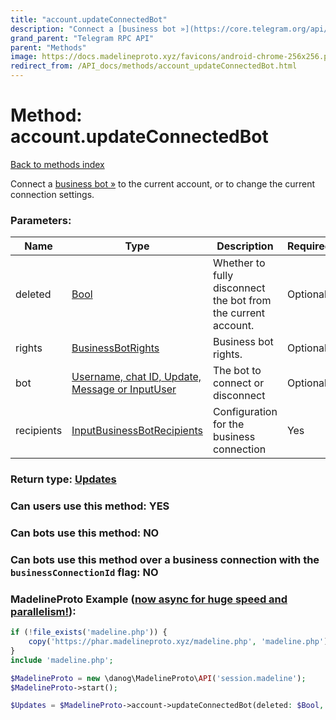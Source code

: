 ```yaml
---
title: "account.updateConnectedBot"
description: "Connect a [business bot »](https://core.telegram.org/api/bots/connected-business-bots) to the current account, or to change the current connection settings."
grand_parent: "Telegram RPC API"
parent: "Methods"
image: https://docs.madelineproto.xyz/favicons/android-chrome-256x256.png
redirect_from: /API_docs/methods/account_updateConnectedBot.html
---
```

# Method: account.updateConnectedBot
[Back to methods index](index.html)



Connect a [business bot »](https://core.telegram.org/api/bots/connected-business-bots) to the current account, or to change the current connection settings.

### Parameters:

| Name     |    Type       | Description | Required |
|----------|---------------|-------------|----------|
|deleted|[Bool](/API_docs/types/Bool.html) | Whether to fully disconnect the bot from the current account. | Optional|
|rights|[BusinessBotRights](/API_docs/types/BusinessBotRights.html) | Business bot rights. | Optional|
|bot|[Username, chat ID, Update, Message or InputUser](/API_docs/types/InputUser.html) | The bot to connect or disconnect | Optional|
|recipients|[InputBusinessBotRecipients](/API_docs/types/InputBusinessBotRecipients.html) | Configuration for the business connection | Yes|


### Return type: [Updates](/API_docs/types/Updates.html)

### Can users use this method: **YES**


### Can bots use this method: **NO**


### Can bots use this method over a business connection with the `businessConnectionId` flag: **NO**


### MadelineProto Example ([now async for huge speed and parallelism!](https://docs.madelineproto.xyz/docs/ASYNC.html)):


```php
if (!file_exists('madeline.php')) {
    copy('https://phar.madelineproto.xyz/madeline.php', 'madeline.php');
}
include 'madeline.php';

$MadelineProto = new \danog\MadelineProto\API('session.madeline');
$MadelineProto->start();

$Updates = $MadelineProto->account->updateConnectedBot(deleted: $Bool, rights: $BusinessBotRights, bot: $InputUser, recipients: $InputBusinessBotRecipients, );
```

